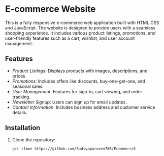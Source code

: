 # E-commerce Website

This is a fully responsive e-commerce web application built with HTML CSS and JavaScript. The website is designed to provide users with a seamless shopping experience. It includes various product listings, promotions, and user-friendly features such as a cart, wishlist, and user account management.

## Features
- *Product Listings*: Displays products with images, descriptions, and prices.
- *Promotions*: Includes offers like discounts, buy-one-get-one, and seasonal sales.
- *User Management*: Features for sign-in, cart viewing, and order tracking.
- *Newsletter Signup*: Users can sign up for email updates.
- *Contact Information*: Includes business address and customer service details.

## Installation
1. Clone the repository:
   ```bash
   git clone https://github.com/Sadiyaparveen786/Ecommerce1

